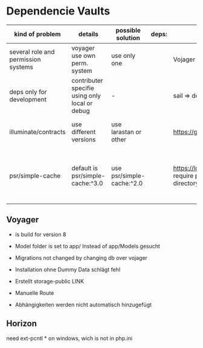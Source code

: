# Dependencie Vaults

kind of problem | details |possible solution | deps: | #1 | #2
--- | --- | --- | --- | --- | ---
several role and permission systems | voyager use own perm. system | use only one | | Vojager | spatie_permissions
|deps only for development| contributer specifie using only local or debug |-||sail => docker Instance|vite_dev command => headless changes
illuminate/contracts| use different versions|use larastan or other||https://github.com/nunomaduro/larastan| apih laravel-route-list-web / wulfheart/laravel-actions-ide-helper
psr/simple-cache|default is psr/simple-cache:^3.0|use psr/simple-cache:^2.0||https://ldaprecord.com composer require psr/simple-cache:^2.0 directorytree/ldaprecord|https://docs.laravel-excel.com/nova/1.x composer require psr/simple-cache:^2.0 maatwebsite/laravel-nova-excel

## Voyager

- is build for version 8
- Model folder is set to app/ Instead of app/Models gesucht
- Migrations not changed by changing db over vojager

- Installation ohne Dummy Data schlägt fehl
- Erstellt storage-public LINK
- Manuelle Route
- Abhängigkeiten werden nicht automatisch hinzugefügt

## Horizon

need ext-pcntl * on windows, wich is not in php.ini
<!-- dusk scrennshot display wrong configuration | dusk run with own env. configuration |-| | config validator | laravel dusk | -->
